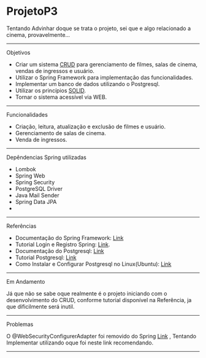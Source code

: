   # ProjetoP3

Tentando Advinhar doque se trata o projeto, sei que e algo relacionado a cinema, provavelmente...

----------
Objetivos

   - Criar um sistema [CRUD](https://coodesh.com/blog/dicionario/o-que-e-crud/) para gerenciamento de filmes, salas de cinema, 
     vendas de ingressos e usuário.
   - Utilizar o Spring Framework para implementação das funcionalidades.
   - Implementar um banco de dados utilizando o Postgresql.
   - Utilizar os princípios [SOLID](https://medium.com/desenvolvendo-com-paixao/o-que-%C3%A9-solid-o-guia-completo-para-voc%C3%AA-entender-os-5-princ%C3%ADpios-da-poo-2b937b3fc530).
   - Tornar o sistema acessível via WEB.
   
----------
Funcionalidades

   - Criação, leitura, atualização e exclusão de filmes e usuário.
   - Gerenciamento de salas de cinema.
   - Venda de ingressos.
    
----------
Depêndencias Spring utilizadas

   - Lombok
   - Spring Web
   - Spring Security
   - PostgreSQL Driver
   - Java Mail Sender
   - Spring Data JPA
   - 
----------
Referências

   
   - Documentação do Spring Framework: [Link](https://docs.spring.io/spring-framework/docs/current/reference/html/) <br />
   - Tutorial Login e Registro Spring: [Link](https://www.youtube.com/watch?v=QwQuro7ekvc&ab_channel=Amigoscode).<br />
   - Documentação do Postgresql: [Link](https://www.postgresql.org/docs/) <br />
   - Tutorial Postgresql: [Link](https://www.youtube.com/watch?v=XQ_6G0iCyMQ&list=PLwvrYc43l1MxAEOI_KwGe8l42uJxMoKeS&ab_channel=Amigoscode)
   - Como Instalar e Configurar Postgresql no Linux(Ubuntu): [Link](https://www.cherryservers.com/blog/how-to-install-and-setup-postgresql-server-on-ubuntu-20-04)

---------- 
Em Andamento

Já que não se sabe oque realmente é o projeto iniciando com o desenvolvimento do CRUD, conforme tutorial disponível na Referência, ja que dificilmente será inutil.

----------   
Problemas
  
  O @WebSecurityConfigurerAdapter foi removido do Spring [Link](https://www.baeldung.com/spring-deprecated-websecurityconfigureradapter) , Tentando Implementar utilizando oque foi neste link recomendando.

----------
